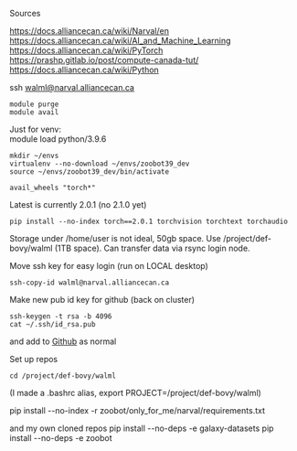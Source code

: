 
Sources

https://docs.alliancecan.ca/wiki/Narval/en
https://docs.alliancecan.ca/wiki/AI_and_Machine_Learning
https://docs.alliancecan.ca/wiki/PyTorch
https://prashp.gitlab.io/post/compute-canada-tut/
https://docs.alliancecan.ca/wiki/Python

ssh walml@narval.alliancecan.ca

    module purge
    module avail

Just for venv:  
    module load python/3.9.6

    mkdir ~/envs
    virtualenv --no-download ~/envs/zoobot39_dev
    source ~/envs/zoobot39_dev/bin/activate

    avail_wheels "torch*"

Latest is currently 2.0.1 (no 2.1.0 yet)

    pip install --no-index torch==2.0.1 torchvision torchtext torchaudio

Storage under /home/user is not ideal, 50gb space. Use /project/def-bovy/walml (1TB space).
Can transfer data via rsync login node.

Move ssh key for easy login (run on LOCAL desktop)

    ssh-copy-id walml@narval.alliancecan.ca

Make new pub id key for github (back on cluster)

    ssh-keygen -t rsa -b 4096
    cat ~/.ssh/id_rsa.pub
and add to [Github](https://github.com/settings/keys) as normal

Set  up repos


    cd /project/def-bovy/walml

(I made a .bashrc alias, export PROJECT=/project/def-bovy/walml)

pip install --no-index -r zoobot/only_for_me/narval/requirements.txt

and my own cloned repos
pip install --no-deps -e galaxy-datasets
pip install --no-deps -e zoobot
